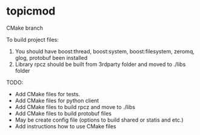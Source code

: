topicmod
========
CMake branch

To build project files:
  1. You should have boost:thread, boost:system, boost:filesystem,
    zeromq, glog, protobuf been installed
  2. Library rpcz should be built from 3rdparty folder and moved
    to ./libs folder

TODO:
  * Add CMake files for tests.
  * Add CMake files for python client
  * Add CMake files to build rpcz and move to ./libs
  * Add CMake files to build protobuf files
  * May be create config file (options to build shared or statis and etc.)
  * Add instructions how to use CMake files
